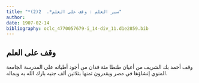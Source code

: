 ```yaml
---
title: "*سير العلم : وقف على العلم*.  2(2)"
author: 
date: 1907-02-14
bibliography: oclc_4770057679-i_14-div_11.d1e2859.bib
---
```




##  وقف على العلم 


 وقف  أحمد بك الشريف  من أعيان طنطا  مئة  فدان من أجود أطيانه على المدرسة الجامعة المنوي إنشاؤها في مصر ويقدرون ثمنها بثلاثين  ألف  جنيه بارك الله به وبماله.  
